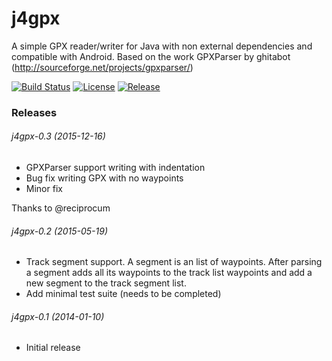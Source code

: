 # j4gpx

A simple GPX reader/writer for Java with non external dependencies and compatible with Android. Based on the work GPXParser by ghitabot (http://sourceforge.net/projects/gpxparser/)

[![Build Status](https://travis-ci.org/urizev/j4gpx.svg?branch=master)](https://travis-ci.org/urizev/j4gpx)
[![License](https://img.shields.io/badge/License-LGPL-brightgreen.svg)](license.txt)
[![Release](https://img.shields.io/github/release/jitpack/gradle-simple.svg?label=maven)](https://jitpack.io/#urizev/j4gpx)
### Releases

###### j4gpx-0.3 (2015-12-16) 
 * GPXParser support writing with indentation
 * Bug fix writing GPX with no waypoints
 * Minor fix

Thanks to @reciprocum
 
###### j4gpx-0.2 (2015-05-19) 
 * Track segment support. A segment is an list of waypoints. After parsing a segment adds all its waypoints to the track list waypoints and add a new segment to the track segment list.
 * Add minimal test suite (needs to be completed)

###### j4gpx-0.1 (2014-01-10)
 * Initial release
